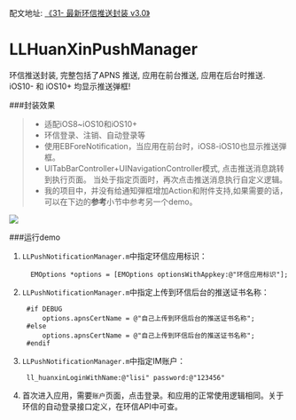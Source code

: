 

配文地址: [《31- 最新环信推送封装 v3.0》](http://www.jianshu.com/p/1eacd5db0299)



# LLHuanXinPushManager
 环信推送封装, 完整包括了APNS 推送, 应用在前台推送, 应用在后台时推送.  iOS10- 和 iOS10+ 均显示推送弹框!


###封装效果
> - 适配iOS8~iOS10和iOS10+
> - 环信登录、注销、自动登录等
> - 使用EBForeNotification，当应用在前台时，iOS8-iOS10也显示推送弾框。
> - UITabBarController+UINavigationController模式, 点击推送消息跳转到执行页面。 当处于指定页面时，再次点击推送消息执行自定义逻辑。
> - 我的项目中，并没有给通知弾框增加Action和附件支持,如果需要的话，可以在下边的**参考**小节中参考另一个demo。

![](https://github.com/lilongcnc/LLHuanXinPushManager/blob/master/ScreenShot/screen.gif)

###运行demo
1. `LLPushNotificationManager.m`中指定环信应用标识：
   
         EMOptions *options = [EMOptions optionsWithAppkey:@"环信应用标识"];

2. `LLPushNotificationManager.m`中指定上传到环信后台的推送证书名称：

        #if DEBUG
            options.apnsCertName = @"自己上传到环信后台的推送证书名称";
        #else
            options.apnsCertName = @"自己上传到环信后台的推送证书名称";
        #endif
 
3. `LLPushNotificationManager.m`中指定IM账户：
    
        ll_huanxinLoginWithName:@"lisi" password:@"123456"
        
4. 首次进入应用，需要`账户`页面，点击登录。和应用的正常使用逻辑相同。关于环信的自动登录接口定义，在环信API中可查。
